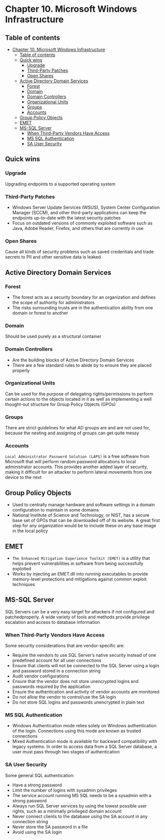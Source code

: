 # Chapter 10. Microsoft Windows Infrastructure

## Table of contents

- [Chapter 10. Microsoft Windows Infrastructure](#chapter-10-microsoft-windows-infrastructure)
  - [Table of contents](#table-of-contents)
  - [Quick wins](#quick-wins)
    - [Upgrade](#upgrade)
    - [Third-Party Patches](#third-party-patches)
    - [Open Shares](#open-shares)
  - [Active Directory Domain Services](#active-directory-domain-services)
    - [Forest](#forest)
    - [Domain](#domain)
    - [Domain Controllers](#domain-controllers)
    - [Organizational Units](#organizational-units)
    - [Groups](#groups)
    - [Accounts](#accounts)
  - [Group Policy Objects](#group-policy-objects)
  - [EMET](#emet)
  - [MS-SQL Server](#ms-sql-server)
    - [When Third-Party Vendors Have Access](#when-third-party-vendors-have-access)
    - [MS SQL Authentication](#ms-sql-authentication)
    - [SA User Security](#sa-user-security)


## Quick wins

### Upgrade

Upgrading endpoints to a supported operating system

### Third-Party Patches

- Windows Server Update Services (WSUS), System Center Configuration Manager (SCCM), and other third-party applications can keep the endpoints up-to-date with the latest security patches
- Focus on outdated versions of commonly exploited software such as Java, Adobe Reader,
Firefox, and others that are currently in use

### Open Shares

Cause all kinds of security problems such as saved credentials and trade secrets to PII and other sensitive data is leaked

## Active Directory Domain Services

### Forest

- The forest acts as a security boundary for an organization and defines the scope of authority for administrators
- The risks surrounding trusts are in the authentication ability from one domain or
forest to another

### Domain

Should be used purely as a structural container

### Domain Controllers

- Are the building blocks of Active Directory Domain Services
- There are a few standard rules to abide by to ensure they are placed properly

### Organizational Units 

Can be used for the purpose of delegating rights/permissions to perform certain actions to the objects located in it as well
as implementing a well thought-out structure for Group Policy Objects (GPOs)

### Groups

There are strict guidelines for what AD groups are and are not used for, because the nesting and assigning of groups can get quite messy

### Accounts

`Local Administrator Password Solution (LAPS)` is a free software from Microsoft that will perform random password allocations to local administrator accounts. This provides another added layer of security, making it difficult for an attacker to perform lateral movements from one device to the next

## Group Policy Objects

- Used to centrally manage hardware and software settings in a domain configuration to maintain in some domains
- National Institute of Science and Technology, or NIST, has a secure base set of GPOs that can be downloaded off of its website. A great first step for any  organization would be to include these on any base image in the local policy

## EMET

- `The Enhanced Mitigation Experience Toolkit (EMET)` is a utility that helps prevent vulnerabilities in software from being successfully exploited
- Works by injecting an EMET.dll into running executables to provide memory-level protections and mitigations against common exploit techniques

## MS-SQL Server

SQL Servers can be a very easy target for attackers if not configured and patchedproperly. A wide variety of tools and methods provide privilege escalation and access to database information

### When Third-Party Vendors Have Access

Some security considerations that are vendor-specific are:
- Require the vendors to use SQL Server’s native security instead of one predefined account for all user connections
- Ensure that clients will not be connected to the SQL Server using a login and password stored in a connection string
- Audit vendor configurations
- Ensure that the vendor does not store unencrypted logins and passwords required by the application
- Ensure the authentication and activity of vendor accounts are monitored
- Do not allow the vendor to control/use the SA login
- Do not store SQL logins and passwords unencrypted in plain text

### MS SQL Authentication

- Windows Authentication mode relies solely on Windows authentication of the login. Connections using this mode are known as trusted connections
- Mixed Authentication mode is available for backward compatibility with legacy systems. In order to access data from a SQL Server database, a user must pass through two stages of authentication

### SA User Security

Some general SQL authentication:
- Have a strong password
- Limit the number of logins with sysadmin privileges
- The service account running MS SQL needs to be a sysadmin with a strong password
- Always run SQL Server services by using the lowest possible user rights, such as a minimally privileged domain account
- Never connect clients to the database using the SA account in any connection string
- Never store the SA password in a file
- Avoid using the SA login


